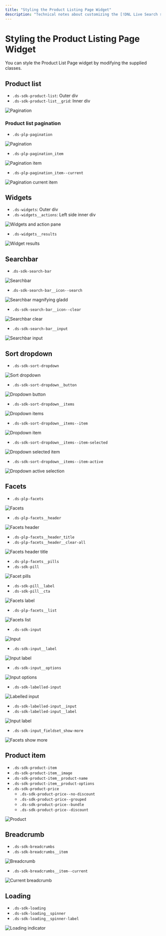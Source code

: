 ```yaml
---
title: "Styling the Product Listing Page Widget"
description: "Technical notes about customizing the [!DNL Live Search storefront popover]"
---
```

# Styling the Product Listing Page Widget

You can style the Product List Page widget by modifying the supplied classes.

## Product list

* `.ds-sdk-product-list`: Outer div
* `.ds-sdk-product-list__grid`: Inner div

![Pagination](assets/plp-css-product-list.png)

### Product list pagination

* `.ds-plp-pagination`

![Pagination](assets/plp-css-pagination.png)

* `.ds-plp-pagination_item`

![Pagination item](assets/plp-css-pagination-item.png)

* `.ds-plp-pagination_item--current`

![Pagination current item](assets/plp-css-pagination-item-current.png)

## Widgets

* `.ds-widgets`: Outer div
* `.ds-widgets__actions`: Left side inner div

![Widgets and action pane](assets/plp-css-widgets.png)

* `.ds-widgets__results`

![Widget results](assets/plp-css-widgets-results.png)

## Searchbar

* .`ds-sdk-search-bar`

![Searchbar](assets/plp-css-search-bar.png)

* .`ds-sdk-search-bar__icon--search`

![Searchbar magnifying gladd](assets/plp-css-search-bar-search.png)

* `.ds-sdk-search-bar__icon--clear`

![Searchbar clear](assets/plp-css-search-bar-clear.png)

* `.ds-sdk-search-bar__input`

![Searchbar input](assets/plp-css-search-bar-input.png)

## Sort dropdown

* `.ds-sdk-sort-dropdown`

![Sort dropdown](assets/plp-css-dropdown.png)

* `.ds-sdk-sort-dropdown__button`

![Dropdown button](assets/plp-css-dropdown-button.png)

* `.ds-sdk-sort-dropdown__items`

![Dropdown items](assets/plp-css-dropdown-items.png)

* `.ds-sdk-sort-dropdown__items--item`

![Dropdown item](assets/plp-css-dropdown-item.png)

* `.ds-sdk-sort-dropdown__items--item-selected`

![Dropdown selected item](assets/plp-css-dropdown-selected.png)

* `.ds-sdk-sort-dropdown__items--item-active`

![Dropdown active selection](assets/plp-css-dropdown-active.png)

## Facets


* `.ds-plp-facets`

![Facets](assets/plp-css-facets.png)

* `.ds-plp-facets__header`

![Facets header](assets/plp-css-facets-header.png)

* `.ds-plp-facets__header_title`
* `.ds-plp-facets__header__clear-all`

![Facets header title](assets/plp-css-facets-title-clear.png)

* `.ds-plp-facets__pills`
* `.ds-sdk-pill`

![Facet pills](assets/plp-css-facets-pill.png)

* `.ds-sdk-pill__label`
* `.ds-sdk-pill__cta`

![Facets label](assets/plp-css-pill-label-cta.png)

* `.ds-plp-facets__list`

![Facets list](assets/plp-css-facets-list.png)

* `.ds-sdk-input`

![Input](assets/plp-css-sdk-input.png)

* `.ds-sdk-input__label`

![Input label](assets/plp-css-sdk-input-label.png)

* `.ds-sdk-input__options`

![Input options](assets/plp-css-sdk-input-options.png)

* `.ds-sdk-labelled-input`

![Labelled input](assets/plp-css-labelled-input.png)

* `.ds-sdk-labelled-input__input`
* `.ds-sdk-labelled-input__label`

![Input label](assets/plp-css-labelled-input-label.png)

* `.ds-sdk-input_fieldset_show-more`

![Facets show more](assets/plp-css-input-show-more.png)

## Product item

* `.ds-sdk-product-item`
* `.ds-sdk-product-item__image`
* `.ds-sdk-product-item__product-name`
* `.ds-sdk-product-item__product-options`
* `.ds-sdk-product-price` 
    * `.ds-sdk-product-price--no-discount`
    * `.ds-sdk-product-price--grouped`
    * `.ds-sdk-product-price--bundle`
    * `.ds-sdk-product-price--discount`

![Product](assets/plp-css-product.png)

## Breadcrumb

* `.ds-sdk-breadcrumbs`
* `.ds-sdk-breadcrumbs__item`

![Breadcrumb](assets/plp-css-breadcrumb.png)

* `.ds-sdk-breadcrumbs__item--current`

![Current breadcrumb](assets/plp-css-breadcrumb-current.png)

## Loading

* `.ds-sdk-loading`
* `.ds-sdk-loading__spinner`
* `.ds-sdk-loading__spinner-label`

![Loading indicator](assets/plp-css-loading.png)
